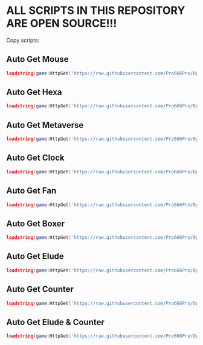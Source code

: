 # ALL SCRIPTS IN THIS REPOSITORY ARE OPEN SOURCE!!!

Copy scripts:

## Auto Get Mouse
```lua
loadstring(game:HttpGet('https://raw.githubusercontent.com/Pro666Pro/OpenSourceScripts/refs/heads/main/MouseGlove.luau'))()
```

## Auto Get Hexa
```lua
loadstring(game:HttpGet('https://raw.githubusercontent.com/Pro666Pro/OpenSourceScripts/refs/heads/main/HexaGlove.luau'))()
```
## Auto Get Metaverse
```lua
loadstring(game:HttpGet('https://raw.githubusercontent.com/Pro666Pro/OpenSourceScripts/refs/heads/main/MetaverseGlove.luau'))()
```

## Auto Get Clock
```lua
loadstring(game:HttpGet('https://raw.githubusercontent.com/Pro666Pro/OpenSourceScripts/refs/heads/main/ClockGlove.luau'))()
```

## Auto Get Fan
```lua
loadstring(game:HttpGet('https://raw.githubusercontent.com/Pro666Pro/OpenSourceScripts/refs/heads/main/FanGlove.luau'))()
```

## Auto Get Boxer
```lua
loadstring(game:HttpGet('https://raw.githubusercontent.com/Pro666Pro/OpenSourceScripts/refs/heads/main/BoxerGlove.luau'))()
```

## Auto Get Elude
```lua
loadstring(game:HttpGet('https://raw.githubusercontent.com/Pro666Pro/OpenSourceScripts/refs/heads/main/EludeGlove.luau'))()
```

## Auto Get Counter
```lua
loadstring(game:HttpGet('https://raw.githubusercontent.com/Pro666Pro/OpenSourceScripts/refs/heads/main/CounterGlove.luau'))()
```

## Auto Get Elude & Counter
```lua
loadstring(game:HttpGet('https://raw.githubusercontent.com/Pro666Pro/OpenSourceScripts/refs/heads/main/EludeAndCounterGloves.luau'))()
```
